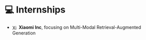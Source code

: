 # 💻 Internships<br>
- <img src="https://cdn.simpleicons.org/xiaomi" alt="Xiaomi" style="width:16px;vertical-align:middle;"> **Xiaomi Inc**, focusing on Multi-Modal Retrieval-Augmented Generation
